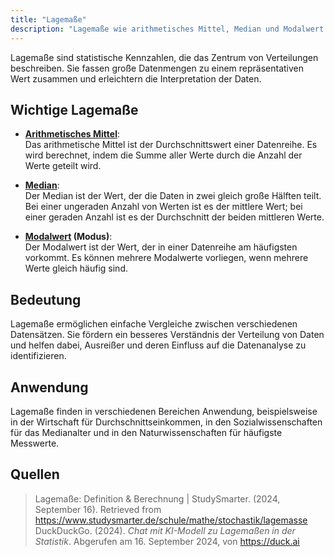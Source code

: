 ```yaml
---
title: "Lagemaße"
description: "Lagemaße wie arithmetisches Mittel, Median und Modalwert beschreiben das Zentrum von Datenverteilungen. Sie fassen große Datenmengen zusammen, erleichtern Vergleiche und helfen bei der Interpretation von Daten in verschiedenen Bereichen."
---
```


Lagemaße sind statistische Kennzahlen, die das Zentrum von Verteilungen beschreiben. Sie fassen große Datenmengen zu einem repräsentativen Wert zusammen und erleichtern die Interpretation der Daten.

## Wichtige Lagemaße

- **[Arithmetisches Mittel](/open-fidup/lerninhalte/arithmetisches-mittel)**:  
  Das arithmetische Mittel ist der Durchschnittswert einer Datenreihe. Es wird berechnet, indem die Summe aller Werte durch die Anzahl der Werte geteilt wird.

- **[Median](/open-fidup/lerninhalte/median)**:  
  Der Median ist der Wert, der die Daten in zwei gleich große Hälften teilt. Bei einer ungeraden Anzahl von Werten ist es der mittlere Wert; bei einer geraden Anzahl ist es der Durchschnitt der beiden mittleren Werte.

- **[Modalwert](/open-fidup/lerninhalte/modalwert) (Modus)**:  
  Der Modalwert ist der Wert, der in einer Datenreihe am häufigsten vorkommt. Es können mehrere Modalwerte vorliegen, wenn mehrere Werte gleich häufig sind.

## Bedeutung

Lagemaße ermöglichen einfache Vergleiche zwischen verschiedenen Datensätzen. Sie fördern ein besseres Verständnis der Verteilung von Daten und helfen dabei, Ausreißer und deren Einfluss auf die Datenanalyse zu identifizieren.

## Anwendung

Lagemaße finden in verschiedenen Bereichen Anwendung, beispielsweise in der Wirtschaft für Durchschnittseinkommen, in den Sozialwissenschaften für das Medianalter und in den Naturwissenschaften für häufigste Messwerte.

## Quellen

> Lagemaße: Definition & Berechnung | StudySmarter. (2024, September 16). Retrieved from https://www.studysmarter.de/schule/mathe/stochastik/lagemasse  
> DuckDuckGo. (2024). *Chat mit KI-Modell zu Lagemaßen in der Statistik*. Abgerufen am 16. September 2024, von https://duck.ai